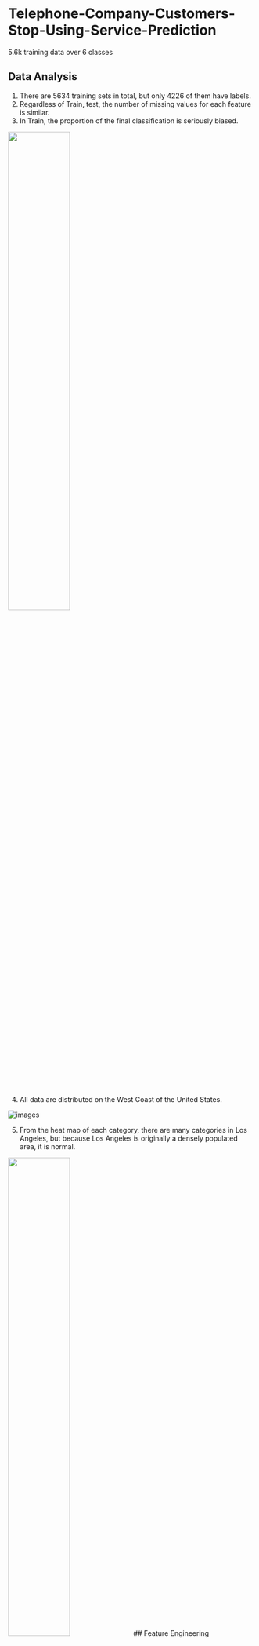 # Telephone-Company-Customers-Stop-Using-Service-Prediction
5.6k training data over 6 classes

## Data Analysis

1. There are 5634 training sets in total, but only 4226 of them have labels.
2. Regardless of Train, test, the number of missing values for each feature is similar.
3. In Train, the proportion of the final classification is seriously biased.

<!-- ![images](https://github.com/ycchiu0703/Telephone-Company-Customers-Stop-Using-Service-Prediction/blob/main/images/Data%20distribution.jpg) -->
<img src="https://github.com/ycchiu0703/Telephone-Company-Customers-Stop-Using-Service-Prediction/blob/main/images/Data%20distribution.jpg" width="50%" height="50%">

4. All data are distributed on the West Coast of the United States.

![images](https://github.com/ycchiu0703/Telephone-Company-Customers-Stop-Using-Service-Prediction/blob/main/images/Total_Heatmap.jpg)

5. From the heat map of each category, there are many categories in Los Angeles, but because Los Angeles is originally a densely populated area, it is normal.

<!-- ![images](https://github.com/ycchiu0703/Telephone-Company-Customers-Stop-Using-Service-Prediction/blob/main/images/Each_Category_Heatmap.jpg) -->
<img src="https://github.com/ycchiu0703/Telephone-Company-Customers-Stop-Using-Service-Prediction/blob/main/images/Each_Category_Heatmap.jpg" width="50%" height="50%">
## Feature Engineering

### Feature 3~5： Age, Under 30, Senior Citizen

We believe that there is an obvious consideration relationship between the three features of 'Age', 'Under 30' and 'Senior Citizen', such as:

* If 'Age' < 30, 'Under 30' should be "Yes" and 'Senior Citizen' should be "No".
* If 65 > 'Age' >= 30, then 'Under 30' should be "No", and 'Senior Citizen' should also be "No".
* If 'Age' >= 65 , then 'Under 30' should be "No", and 'Senior Citizen' should be "Yes" After observation, we found that 'Age', 'Under 30', 'Senior Citizen' three The features all have missing parts of each other, so we use the above features to make up the value:
  * When 'Age' < 30 and 'Under 30' is a missing value, fill in the missing value: "Yes".
  * When 'Age' >= 65 and 'Senior Citizen' is a missing value, fill in the missing value: "Yes".
  * When 'Under 30' == "Yes" and 'Age' is a missing value, fill in the missing value: the mean of 'Age' < 30.
  * When 'Senior Citizen' == 'Yes' and 'Age' is a missing value, fill in the missing value: the mean of 'Age' >= 65.
  * When 'Under 30' == "No' and 'Senior Citizen' == "No" and 'Age' is a missing value, add the missing value: 65 > 'Age' >= 30 mean.
  * After the above complements 1~5, all the remaining missing values of 'Age' will be filled up: the mean of all 'Age' is calculated to be about 46.67527672739572.
  * Since 65 > all mean of 'Age' >= 30, the corresponding missing values of 'Under 30' and 'Senior Citizen' are filled with "No".

### Feature Importance of Xgboost

* 'Population' has a significant impact on the prediction of xgboost. In fact, after repeatedly filling in the missing values and adjusting the model, the importance of 'Population' still remains in the first position, which shows that 'Population' has a great influence on the prediction of xgboost.
* The importance of 'City' for xgboost prediction is also in the top ten. After repeated filling and model adjustment, 'City' still has a certain degree of influence
* Although the two Features 'Country' and 'State' are not as important to xgboost prediction as 'Population' and 'City', they are still on the list. We believe that perfecting the missing values of these two Features will allow xgboost to give more accurate prediction results.
* Therefore, we decided to try to use other Features to fill the gaps of the above features. It can be inferred that 'Country', 'State', 'City' and 'Population' can basically be obtained from 'Zip Code' or 'Lat' Long' to get the corresponding information. At the same time, we found that we can get the corresponding 'Zip Code' from 'Lat Long' to make it more complete, so as to fill in the missing values of other features.

### Feature 12~14： Lat Long, Latitude, Longitude
* After first observing the feature of 'Lat Long', it is found that the content is (Lat, Long), where "Lat" is the longitude and "Long" is the latitude. At the same time, 'Latitude' and 'Longitude' are exactly the corresponding longitude and latitude. Therefore, we use this property to complement the 'Lat Long' row:
  * When both 'Latitude' and 'Longitude' have values and 'Lat Long' is missing, use ('Latitude', 'Longitude') to complement 'Lat Long'.

### Feature 11： Zip Code
* We use [geopy](https://geopy.readthedocs.io/en/stable/) to convert the Zip Code corresponding to 'Lat Long' and use it to complement: 
  * When 'Lat Long' has a value and 'Zip Code' is missing, use the Zip Code converted from 'Lat Long' to 'Zip Code' for complement.

### Feature 8： Country
* When using the package converted by 'Zip Code', we found that there is no conversion of 'Country', so we use 'Lat Long' to convert the corresponding 'Country' and use it to complement:
  * When 'Lat Long' has value and 'Zip Code' is missing, use the Zip Code converted from 'Lat Long' to complement 'Zip Code'.

### Feature 9, 10, 15： State, City, Population
* We use the [search](https://uszipcode.readthedocs.io/uszipcode/search.html) to convert the State, City and Population corresponding to 'Zip Code', and use them to complement:
  * When 'Zip Code' has a value and 'State' is missing, use the State converted from 'Zip Code' to complement 'State', and if there is a missing value after complementing, add 'unknow' to it.
  * When 'Zip Code' has a value and 'City' is missing, use the City converted from 'Zip Code' to complement 'City', and if there is a missing value after the complement, add 'unknow'.
  * When 'Zip Code' has a value and 'Population' is a missing value, use the Population converted from 'Zip Code' to complement 'Population'. If there is a missing value after the complement, add the mean of all 'Population'.
* Note: It is worth noting that the 'City' converted with 'Zip Code' may not have a value,we speculate that it may be related to the regional planning of the United States. Some users may be in more remote places, so he may not belong to any city, but basically there must be a 'State' to which he belongs.
* In fact, the conversion method of [geopy](https://geopy.readthedocs.io/en/stable/) can also use 'Lat Long' to convert the corresponding 'State', 'City' and 'Population'
  * We also considered the solution of using 'Lat Long' to complement the value, but because even after using 'Lat Long' to complete the value, we still need to use 'Zip Code' to complete the value.
* As a result, the number of values filled by the two schemes is almost the same, but it is too time-consuming to use 'Lat Long' to convert compared to 'Zip Code' (you need to use the browser to find the information corresponding to 'Lat Long' every time. ), so we finally chose to convert with 'Zip Code'.

### Feature 2 ：Gender 
* We experimented with two ways of Encoding, namely "Frequency Endcoing" and "Label Endcoing", and found that "Label Endcoing" has more significant results for xgboost than "Frequency Endcoing".
* Therefore, in the selection of the best solution, we are more inclined to use "Label Endcoing" for 'Gender'.

### Feature 6~7: Dependents, Number of Dependents 
* We first fill the empty value of "Number of Dependents" with 0, then if "Number of Dependents" is greater than zero, then fill in "Yes" for Dependents, and finally perform label encoding to convert Yes to 1, and No to 0.

### The Method of Endcoing and Complement Value of Each Feature

![images](https://github.com/ycchiu0703/Telephone-Company-Customers-Stop-Using-Service-Prediction/blob/main/images/Endcoing_1.jpg)
![images](https://github.com/ycchiu0703/Telephone-Company-Customers-Stop-Using-Service-Prediction/blob/main/images/Endcoing_2.jpg)

